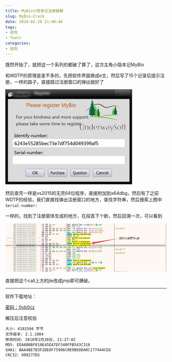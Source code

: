 ```yaml
---
title: MyBio小隐本记注册破解
slug: MyBio-Crack
date: 2018-02-28 21:40:44
tags:
- 逆向
- Tools
categories:
- 逆向
---
```


既然开始了，就把这一个系列的都破了算了，这次主角小隐本记MyBio

<!--more-->

和WDTP的原理是差不多的，先把软件界面换成e文，然后写了15个记录后提示注册，一样的路子，直接跳过注册窗口的弹出就好了

![注册窗口](https://raw.githubusercontent.com/akkuman/pic/master/img/c0264382gy1fowhkbesvuj20b0088t8x.jpg)

然后查壳一样是vs2015的无壳64位程序，直接附加到x64dbg，然后有了之前WDTP的经验，我们直接找弹出注册窗口的地方，查找字符串，然后搜索上图中`Serial-number:`

一样的，找到了注册窗体生成的地方，在段首下个断，然后回溯一次，可以看到

![](https://raw.githubusercontent.com/akkuman/pic/master/img/c0264382gy1fowhspimgmj20q507vgmx.jpg)

直接把这个call上方的jle改成jmp即可爆破。

------------------

软件下载地址：

[密码：0yb0cz](https://share.weiyun.com/f5a48a92d8f458277e937dadc730a5ad)

解压后注意校验

```
大小: 4181504 字节
文件版本: 2.1.1004
修改时间: 2018年2月28日, 21:27:02
MD5: EEA6B0BF010E45EA7EF340FFB543C316
SHA1: BAA4BE7B3F2DE0F75996C0E9BE8DA0C177444CE8
CRC32: 999277D5
```